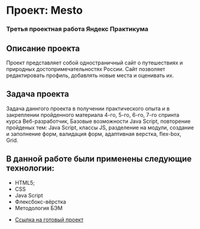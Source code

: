 # Проект: Mesto

### Третья проектная работа Яндекс Практикума

## Описание проекта
Проект представляет собой одностраничный сайт о путешествиях и природных достопримечательностях России.
Сайт позволяет редактировать профиль, добавлять новые места и оценивать их.

## Задача проекта
Задача даннгого проекта в получении практического опыта и в закреплении пройденного материала 4-го, 5-го, 6-го, 7-го спринта 
курса Веб-разработчик, Базовые возможности Java Script, повторение пройденых тем: Java Script, классы JS, разделение на модули, создание и заполнение форм, валидация форм, адаптивная верстка, flex-box, Grid. 


## В данной работе были применены следующие технологии:
- HTML5;
- CSS
- Java Script
- Флексбокс-вёрстка
- Методология БЭМ


* [Ссылка на готовый проект](https://egor-masyukov.github.io/mesto/)
